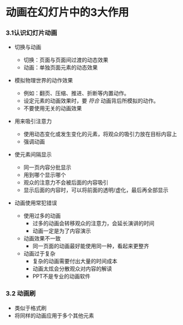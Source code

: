 # 动画在幻灯片中的3大作用

### 3.1认识幻灯片动画

* 切换与动画
    * 切换：页面与页面间过渡的动态效果
    * 动画：单独页面元素的动态效果

* 模拟物理世界的动作效果
    * 例如：翻页、压缩、推进、折断等内置动作。
    * 设定元素的动画效果时，要 _符合_ 动画背后所模拟的动作。
    * 不要使用无关的动画效果
* 用来吸引注意力
    * 使用动态变化或发生变化的元素，将观众的吸引力放在目标内容上
    * 强调动画
* 使元素间隔显示
    * 同一页内容分批显示
    * 用到哪个显示哪个
    * 观众的注意力不会被后面的内容吸引
    * 显示后面的内容时，可以将前面的透明/虚化，最后再全部显示
* 动画使用常犯错误
    * 使用过多的动画
        * 过多的动画会转移观众的注意力，会延长演讲的时间
        * 动画一定是为了内容演示
    * 动画效果不一致
        * 同一页面的动画最好能使用同一种，看起来更整齐
    * 动画过于复杂
        * 复杂的动画需要付出大量的时间成本
        * 动画太炫会分散观众对内容的解读
        * PPT不是专业的动画软件
### 3.2 动画刷
* 类似于格式刷
* 将同样的动画应用于多个其他元素